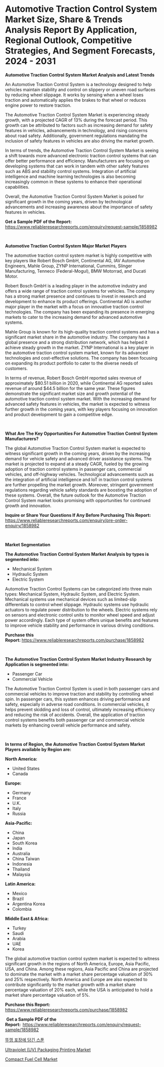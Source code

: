 <p><h1>Automotive Traction Control System Market Size, Share & Trends Analysis Report By Application, Regional Outlook, Competitive Strategies, And Segment Forecasts, 2024 - 2031</h1></p><p><strong>Automotive Traction Control System Market Analysis and Latest Trends</strong></p>
<p><p>An Automotive Traction Control System is a technology designed to help vehicles maintain stability and control on slippery or uneven road surfaces by reducing wheel slippage. It works by sensing when a wheel loses traction and automatically applies the brakes to that wheel or reduces engine power to restore traction.</p><p>The Automotive Traction Control System Market is experiencing steady growth, with a projected CAGR of 13% during the forecast period. This growth can be attributed to factors such as increasing demand for safety features in vehicles, advancements in technology, and rising concerns about road safety. Additionally, government regulations mandating the inclusion of safety features in vehicles are also driving the market growth.</p><p>In terms of trends, the Automotive Traction Control System Market is seeing a shift towards more advanced electronic traction control systems that can offer better performance and efficiency. Manufacturers are focusing on developing systems that can work in tandem with other safety features such as ABS and stability control systems. Integration of artificial intelligence and machine learning technologies is also becoming increasingly common in these systems to enhance their operational capabilities.</p><p>Overall, the Automotive Traction Control System Market is poised for significant growth in the coming years, driven by technological advancements and increasing awareness about the importance of safety features in vehicles.</p></p>
<p><strong>Get a Sample PDF of the Report:&nbsp;</strong> <a href="https://www.reliableresearchreports.com/enquiry/request-sample/1858982">https://www.reliableresearchreports.com/enquiry/request-sample/1858982</a></p>
<p>&nbsp;</p>
<p><strong>Automotive Traction Control System Major Market Players</strong></p>
<p><p>The automotive traction control system market is highly competitive with key players like Robert Bosch GmbH, Continental AG, IAV Automotive Engineers, Mahle Group, ZYNP International, Cummins, Slinger Manufacturing, Tenneco (Federal-Mogul), BMW Motorrad, and Ducati Motor. </p><p>Robert Bosch GmbH is a leading player in the automotive industry and offers a wide range of traction control systems for vehicles. The company has a strong market presence and continues to invest in research and development to enhance its product offerings. Continental AG is another major player in the market with a focus on innovative traction control technologies. The company has been expanding its presence in emerging markets to cater to the increasing demand for advanced automotive systems.</p><p>Mahle Group is known for its high-quality traction control systems and has a significant market share in the automotive industry. The company has a global presence and a strong distribution network, which has helped it achieve steady growth in the market. ZYNP International is a key player in the automotive traction control system market, known for its advanced technologies and cost-effective solutions. The company has been focusing on expanding its product portfolio to cater to the diverse needs of customers.</p><p>In terms of revenue, Robert Bosch GmbH reported sales revenue of approximately $80.51 billion in 2020, while Continental AG reported sales revenue of around $44.5 billion for the same year. These figures demonstrate the significant market size and growth potential of the automotive traction control system market. With the increasing demand for advanced safety features in vehicles, the market is expected to witness further growth in the coming years, with key players focusing on innovation and product development to gain a competitive edge.</p></p>
<p>&nbsp;</p>
<p><strong>What Are The Key Opportunities For Automotive Traction Control System Manufacturers?</strong></p>
<p><p>The global Automotive Traction Control System market is expected to witness significant growth in the coming years, driven by the increasing demand for vehicle safety and advanced driver assistance systems. The market is projected to expand at a steady CAGR, fueled by the growing adoption of traction control systems in passenger cars, commercial vehicles, and off-highway vehicles. Technological advancements such as the integration of artificial intelligence and IoT in traction control systems are further propelling the market growth. Moreover, stringent government regulations regarding vehicle safety standards are boosting the adoption of these systems. Overall, the future outlook for the Automotive Traction Control System market looks promising with opportunities for continued growth and innovation.</p></p>
<p><strong>Inquire or Share Your Questions If Any Before Purchasing This Report:</strong> <a href="https://www.reliableresearchreports.com/enquiry/pre-order-enquiry/1858982">https://www.reliableresearchreports.com/enquiry/pre-order-enquiry/1858982</a></p>
<p>&nbsp;</p>
<p><strong>Market Segmentation</strong></p>
<p><strong>The Automotive Traction Control System Market Analysis by types is segmented into:</strong></p>
<p><ul><li>Mechanical System</li><li>Hydraulic System</li><li>Electric System</li></ul></p>
<p><p>Automotive Traction Control Systems can be categorized into three main types: Mechanical System, Hydraulic System, and Electric System. Mechanical systems use mechanical devices such as limited-slip differentials to control wheel slippage. Hydraulic systems use hydraulic actuators to regulate power distribution to the wheels. Electric systems rely on sensors and electronic control units to monitor wheel speed and adjust power accordingly. Each type of system offers unique benefits and features to improve vehicle stability and performance in various driving conditions.</p></p>
<p><strong>Purchase this Report:&nbsp;</strong><a href="https://www.reliableresearchreports.com/purchase/1858982">https://www.reliableresearchreports.com/purchase/1858982</a></p>
<p>&nbsp;</p>
<p><strong>The Automotive Traction Control System Market Industry Research by Application is segmented into:</strong></p>
<p><ul><li>Passenger Car</li><li>Commercial Vehicle</li></ul></p>
<p><p>The Automotive Traction Control System is used in both passenger cars and commercial vehicles to improve traction and stability by controlling wheel spin. In passenger cars, this system enhances driving performance and safety, especially in adverse road conditions. In commercial vehicles, it helps prevent skidding and loss of control, ultimately increasing efficiency and reducing the risk of accidents. Overall, the application of traction control systems benefits both passenger car and commercial vehicle markets by enhancing overall vehicle performance and safety.</p></p>
<p>&nbsp;</p>
<p><strong>In terms of Region, the Automotive Traction Control System Market Players available by Region are:</strong></p>
<p>
    <p> <strong> North America: </strong>
        <ul>
            <li>United States</li>
            <li>Canada</li>
        </ul>
        </p> 
    <p> <strong> Europe: </strong>
        <ul>
            <li>Germany</li>
            <li>France</li>
            <li>U.K.</li>
            <li>Italy</li>
            <li>Russia</li>
        </ul>
        </p> 
    <p> <strong> Asia-Pacific: </strong>
        <ul>
            <li>China</li>
            <li>Japan</li>
            <li>South Korea</li>
            <li>India</li>
            <li>Australia</li>
            <li>China Taiwan</li>
            <li>Indonesia</li>
            <li>Thailand</li>
            <li>Malaysia</li>
        </ul>
        </p> 
    <p> <strong> Latin America: </strong>
        <ul>
            <li>Mexico</li>
            <li>Brazil</li>
            <li>Argentina Korea</li>
            <li>Colombia</li>
        </ul>
        </p> 
    <p> <strong> Middle East & Africa: </strong>
        <ul>
            <li>Turkey</li>
            <li>Saudi</li>
            <li>Arabia</li>
            <li>UAE</li>
            <li>Korea</li>
        </ul>
    </p>
    </p>
<p><p>The global automotive traction control system market is expected to witness significant growth in the regions of North America, Europe, Asia Pacific, USA, and China. Among these regions, Asia Pacific and China are projected to dominate the market with a market share percentage valuation of 30% and 25% respectively. North America and Europe are also expected to contribute significantly to the market growth with a market share percentage valuation of 20% each, while the USA is anticipated to hold a market share percentage valuation of 5%.</p></p>
<p><strong>Purchase this Report: </strong><a href="https://www.reliableresearchreports.com/purchase/1858982">https://www.reliableresearchreports.com/purchase/1858982</a></p>
<p>&nbsp;<strong>Get a Sample PDF of the Report:&nbsp;&nbsp;</strong><a href="https://www.reliableresearchreports.com/enquiry/request-sample/1858982">https://www.reliableresearchreports.com/enquiry/request-sample/1858982</a></p>
<p><strong></strong></p>
<p><p><a href="https://medium.com/@lfonhkp36091444/%EC%88%9F%EA%B0%80%EB%9D%BD%EC%9D%B4-%EB%9A%9C%EA%BB%91-%ED%8F%AC%EC%9E%A5-%EC%8B%9C%EC%9E%A5-%EB%B3%B4%EA%B3%A0%EC%84%9C%EB%8A%94-%EC%9D%B4-%EC%8B%9C%EC%9E%A5%EC%9D%98-%EC%B5%9C%EC%8B%A0-%ED%8A%B8%EB%A0%8C%EB%93%9C%EC%99%80-%EC%84%B1%EC%9E%A5-%EA%B8%B0%ED%9A%8C%EB%A5%BC-%EA%B3%B5%EA%B0%9C%ED%95%A9%EB%8B%88%EB%8B%A4-deea130c3a73">뚜껑 포장에 담긴 스푼</a></p><p><a href="https://view.publitas.com/reportprime-1/ultraviolet-uv-packaging-printing-market-analysis-and-market-size-global-industry-overview-market-segmentation-and-forecast-2023-to-2030/">Ultraviolet (UV) Packaging Printing Market</a></p><p><a href="https://view.publitas.com/reportprime-1/compact-fuel-cell-market-size-2024-2031-global-industrial-analysis-key-geographical-regions-market-share-top-key-players-product-types-and-forecast-research-report/">Compact Fuel Cell Market</a></p></p>